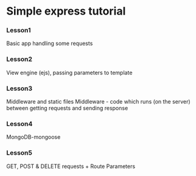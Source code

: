 # Simple express tutorial

### Lesson1
Basic app handling some requests

### Lesson2
View engine (ejs), passing parameters to template

### Lesson3
Middleware and static files
Middleware - code which runs (on the server) between getting requests and sending response

### Lesson4
MongoDB-mongoose

### Lesson5 
GET, POST & DELETE requests + Route Parameters